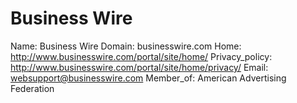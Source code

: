
# Business Wire

Name: Business Wire
Domain: businesswire.com
Home: http://www.businesswire.com/portal/site/home/
Privacy_policy: http://www.businesswire.com/portal/site/home/privacy/
Email: websupport@businesswire.com
Member_of: American Advertising Federation
